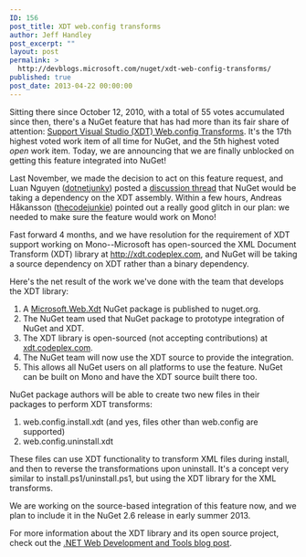 ```yaml
---
ID: 156
post_title: XDT web.config transforms
author: Jeff Handley
post_excerpt: ""
layout: post
permalink: >
  http://devblogs.microsoft.com/nuget/xdt-web-config-transforms/
published: true
post_date: 2013-04-22 00:00:00
---
```

Sitting there since October 12, 2010, with a total of 55 votes accumulated since then, there's a NuGet feature that has had more than its fair share of attention: [Support Visual Studio (XDT) Web.config Transforms][1]. It's the 17th highest voted work item of all time for NuGet, and the 5th highest voted *open* work item. Today, we are announcing that we are finally unblocked on getting this feature integrated into NuGet!

Last November, we made the decision to act on this feature request, and Luan Nguyen ([dotnetjunky][2]) posted a [discussion thread][3] that NuGet would be taking a dependency on the XDT assembly. Within a few hours, Andreas Håkansson ([thecodejunkie][4]) pointed out a really good glitch in our plan: we needed to make sure the feature would work on Mono!

Fast forward 4 months, and we have resolution for the requirement of XDT support working on Mono--Microsoft has open-sourced the XML Document Transform (XDT) library at <http://xdt.codeplex.com>, and NuGet will be taking a source dependency on XDT rather than a binary dependency.

Here's the net result of the work we've done with the team that develops the XDT library:

1.  A [Microsoft.Web.Xdt][5] NuGet package is published to nuget.org.
2.  The NuGet team used that NuGet package to prototype integration of NuGet and XDT.
3.  The XDT library is open-sourced (not accepting contributions) at [xdt.codeplex.com][6].
4.  The NuGet team will now use the XDT source to provide the integration.
5.  This allows all NuGet users on all platforms to use the feature. NuGet can be built on Mono and have the XDT source built there too.

NuGet package authors will be able to create two new files in their packages to perform XDT transforms:

1.  web.config.install.xdt (and yes, files other than web.config are supported)
2.  web.config.uninstall.xdt

These files can use XDT functionality to transform XML files during install, and then to reverse the transformations upon uninstall. It's a concept very similar to install.ps1/uninstall.ps1, but using the XDT library for the XML transforms.

We are working on the source-based integration of this feature now, and we plan to include it in the NuGet 2.6 release in early summer 2013.

For more information about the XDT library and its open source project, check out the [.NET Web Development and Tools blog post][7].

 [1]: https://nuget.codeplex.com/workitem/232
 [2]: https://www.codeplex.com/site/users/view/dotnetjunky
 [3]: https://nuget.codeplex.com/discussions/405195
 [4]: https://www.codeplex.com/site/users/view/thecodejunkie
 [5]: http://nuget.org/packages/Microsoft.Web.Xdt/
 [6]: http://xdt.codeplex.com
 [7]: http://blogs.msdn.com/b/webdev/archive/2013/04/23/xdt-xml-document-transform-released-on-codeplex-com.aspx